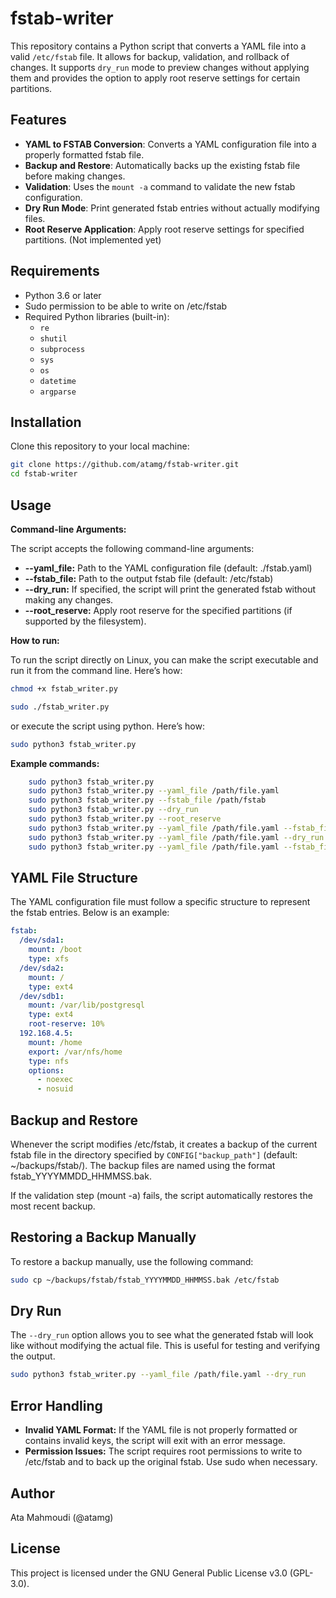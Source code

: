 # fstab-writer

This repository contains a Python script that converts a YAML file into a valid `/etc/fstab` file. It allows for backup, validation, and rollback of changes. It supports `dry_run` mode to preview changes without applying them and provides the option to apply root reserve settings for certain partitions.

## Features

- **YAML to FSTAB Conversion**: Converts a YAML configuration file into a properly formatted fstab file.
- **Backup and Restore**: Automatically backs up the existing fstab file before making changes.
- **Validation**: Uses the `mount -a` command to validate the new fstab configuration.
- **Dry Run Mode**: Print generated fstab entries without actually modifying files.
- **Root Reserve Application**: Apply root reserve settings for specified partitions. (Not implemented yet)

## Requirements

- Python 3.6 or later
- Sudo permission to be able to write on /etc/fstab
- Required Python libraries (built-in):
  - `re`
  - `shutil`
  - `subprocess`
  - `sys`
  - `os`
  - `datetime`
  - `argparse`

## Installation

Clone this repository to your local machine:

```bash
git clone https://github.com/atamg/fstab-writer.git
cd fstab-writer
```

## Usage
**Command-line Arguments:**

The script accepts the following command-line arguments:

- **--yaml_file:** Path to the YAML configuration file (default: ./fstab.yaml)
- **--fstab_file:** Path to the output fstab file (default: /etc/fstab)
- **--dry_run:** If specified, the script will print the generated fstab without making any changes.
- **--root_reserve:** Apply root reserve for the specified partitions (if supported by the filesystem).

**How to run:**

To run the script directly on Linux, you can make the script executable and run it from the command line. Here’s how:

```bash
chmod +x fstab_writer.py

sudo ./fstab_writer.py
```
or execute the script using python. Here’s how:
```bash
sudo python3 fstab_writer.py
```

**Example commands:**
```bash
    sudo python3 fstab_writer.py
    sudo python3 fstab_writer.py --yaml_file /path/file.yaml
    sudo python3 fstab_writer.py --fstab_file /path/fstab
    sudo python3 fstab_writer.py --dry_run
    sudo python3 fstab_writer.py --root_reserve
    sudo python3 fstab_writer.py --yaml_file /path/file.yaml --fstab_file /path/fstab
    sudo python3 fstab_writer.py --yaml_file /path/file.yaml --dry_run
    sudo python3 fstab_writer.py --yaml_file /path/file.yaml --fstab_file /path/fstab --root_reserve
```

## YAML File Structure

The YAML configuration file must follow a specific structure to represent the fstab entries. Below is an example:

```yaml
fstab:
  /dev/sda1: 
    mount: /boot 
    type: xfs 
  /dev/sda2: 
    mount: / 
    type: ext4 
  /dev/sdb1: 
    mount: /var/lib/postgresql 
    type: ext4 
    root-reserve: 10% 
  192.168.4.5: 
    mount: /home 
    export: /var/nfs/home 
    type: nfs 
    options: 
      - noexec 
      - nosuid
```

## Backup and Restore

Whenever the script modifies /etc/fstab, it creates a backup of the current fstab file in the directory specified by `CONFIG["backup_path"]` (default: ~/backups/fstab/). The backup files are named using the format fstab_YYYYMMDD_HHMMSS.bak.

If the validation step (mount -a) fails, the script automatically restores the most recent backup.


## Restoring a Backup Manually
To restore a backup manually, use the following command:
```bash
sudo cp ~/backups/fstab/fstab_YYYYMMDD_HHMMSS.bak /etc/fstab
```

## Dry Run

The `--dry_run` option allows you to see what the generated fstab will look like without modifying the actual file. This is useful for testing and verifying the output.
```bash
sudo python3 fstab_writer.py --yaml_file /path/file.yaml --dry_run
```

## Error Handling

- **Invalid YAML Format:** If the YAML file is not properly formatted or contains invalid keys, the script will exit with an error message.
- **Permission Issues:** The script requires root permissions to write to /etc/fstab and to back up the original fstab. Use sudo when necessary.

## Author
Ata Mahmoudi (@atamg)

## License
This project is licensed under the GNU General Public License v3.0 (GPL-3.0).
